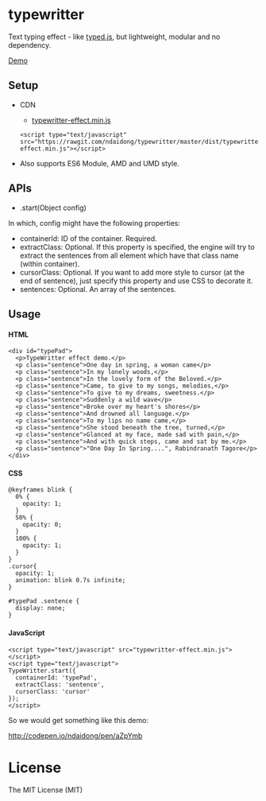 # typewritter
Text typing effect - like [typed.js](https://github.com/mattboldt/typed.js/), but lightweight, modular and no dependency.

[Demo](http://codepen.io/ndaidong/pen/aZpYmb)

## Setup

- CDN

   - [typewritter-effect.min.js](https://rawgit.com/ndaidong/typewritter/master/dist/typewritter-effect.min.js)

  ```
  <script type="text/javascript" src="https://rawgit.com/ndaidong/typewritter/master/dist/typewritter-effect.min.js"></script>
  ```

- Also supports ES6 Module, AMD and UMD style.


## APIs

* .start(Object config)


In which, config might have the following properties:

- containerId:  ID of the container. Required.
- extractClass:  Optional. If this property is specified, the engine will try to extract the sentences from all element which have that class name (within container).
- cursorClass:  Optional. If you want to add more style to cursor (at the end of sentence), just specify this property and use CSS to decorate it.
- sentences:  Optional. An array of the sentences.

## Usage

#### HTML

```
<div id="typePad">
  <p>TypeWritter effect demo.</p>
  <p class="sentence">One day in spring, a woman came</p>
  <p class="sentence">In my lonely woods,</p>
  <p class="sentence">In the lovely form of the Beloved.</p>
  <p class="sentence">Came, to give to my songs, melodies,</p>
  <p class="sentence">To give to my dreams, sweetness.</p>
  <p class="sentence">Suddenly a wild wave</p>
  <p class="sentence">Broke over my heart's shores</p>
  <p class="sentence">And drowned all language.</p>
  <p class="sentence">To my lips no name came,</p>
  <p class="sentence">She stood beneath the tree, turned,</p>
  <p class="sentence">Glanced at my face, made sad with pain,</p>
  <p class="sentence">And with quick steps, came and sat by me.</p>
  <p class="sentence">"One Day In Spring....", Rabindranath Tagore</p>
</div>
```

#### CSS

```
@keyframes blink {
  0% {
    opacity: 1;
  }
  50% {
    opacity: 0;
  }
  100% {
    opacity: 1;
  }
}
.cursor{
  opacity: 1;
  animation: blink 0.7s infinite;
}

#typePad .sentence {
  display: none;
}
```

#### JavaScript

```
<script type="text/javascript" src="typewritter-effect.min.js"></script>
<script type="text/javascript">
TypeWritter.start({
  containerId: 'typePad',
  extractClass: 'sentence',
  cursorClass: 'cursor'
});
</script>
```

So we would get something like this demo:

http://codepen.io/ndaidong/pen/aZpYmb

# License

The MIT License (MIT)
